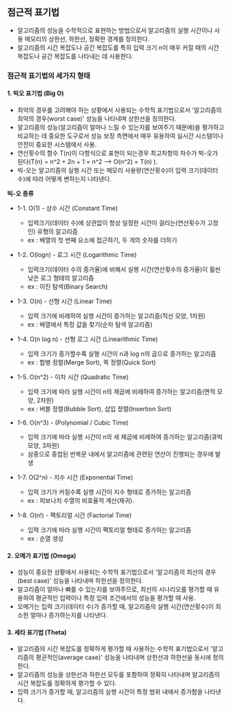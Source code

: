 ## 점근적 표기법
* 알고리즘의 성능을 수학적으로 표현하는 방법으로서 알고리즘의 실행 시간이나 사용 메모리의 상한선, 하한선, 정확한 경계를 정의한다.
* 알고리즘의 시간 복잡도나 공간 복잡도를 특히 입력 크기 n이 매우 커질 때의 시간 복잡도나 공간 복잡도를 나타내는 데 사용한다.

### 점근적 표기법의 세가지 형태
#### 1. 빅오 표기법 (Big O)
* 최악의 경우를 고려해야 하는 상황에서 사용되는 수학적 표기법으로서 '알고리즘의 최악의 경우(worst case)' 성능을 나타내며 상한선을 정의한다.
* 알고리즘의 성능(알고리즘이 얼마나 느릴 수 있는지를 보여주기 때문에)을 평가하고 비교하는 데 중요한 도구로서 성능 보장 측면에서 매우 유용하여 실시간 시스템이나 안전이 중요한 시스템에서 사용.
* 연산횟수의 함수 T(n)이 다항식으로 표현이 되는경우 최고차항의 차수가 빅-오가 된다(T(n) = n^2 + 2n + 1 = n^2 --> O(n^2) = T(n) ).
* 빅-오는 알고리즘의 실행 시간 또는 메모리 사용량(연산횟수)이 입력 크기(데이터 수)에 따라 어떻게 변하는지 나타낸다.

**빅-오 종류**

* 1-1. O(1) - 상수 시간 (Constant Time)
  * 입력크기(데이터 수)에 상관없이 항상 일정한 시간이 걸리는(연산횟수가 고정인) 유형의 알고리즘
  * ex : 배열의 첫 번째 요소에 접근하기, 두 개의 숫자를 더하기

* 1-2. O(logn) - 로그 시간 (Logarithmic Time)
  * 입력크기(데이터 수의 증가율)에 비해서 실행 시간(연산횟수의 증가율)이 휠씬 낮은 로그 형태의 알고리즘
  * ex : 이진 탐색(Binary Search)

* 1-3. O(n) - 선형 시간 (Linear Time)
  * 입력 크기에 비례하여 실행 시간이 증가하는 알고리즘(직선 모양, 1차원)
  * ex : 배열에서 특정 값을 찾기(순차 탐색 알고리즘)

* 1-4. O(n log n) - 선형 로그 시간 (Linearithmic Time)
  * 입력 크기가 증가할수록 실행 시간이 n과 log n의 곱으로 증가하는 알고리즘
  * ex : 합병 정렬(Merge Sort), 퀵 정렬(Quick Sort)

* 1-5. O(n^2) - 이차 시간 (Quadratic Time)
  * 입력 크기에 따라 실행 시간이 n의 제곱에 비례하여 증가하는 알고리즘(면적 모양, 2차원)
  * ex : 버블 정렬(Bubble Sort), 삽입 정렬(Insertion Sort)

* 1-6. O(n^3) - (Polynomial / Cubic Time)
  * 입력 크기에 따라 실행 시간이 n의 세 제곱에 비례하여 증가하는 알고리즘(큐빅 모양, 3차원)
  * 삼중으로 중첩된 반복문 내에서 알고리즘에 관련된 연산이 진행되는 경우에 발생

* 1-7. O(2^n) - 지수 시간 (Exponential Time)
  * 입력 크기가 커질수록 실행 시간이 지수 형태로 증가하는 알고리즘
  * ex : 피보나치 수열의 비효율적 계산(재귀).

* 1-8. O(n!) - 팩토리얼 시간 (Factorial Time)
  * 입력 크기에 따라 실행 시간이 팩토리얼 형태로 증가하는 알고리즘
  * ex : 순열 생성

#### 2. 오메가 표기법 (Omega)
* 성능이 중요한 상황에서 사용되는 수학적 표기법으로서 '알고리즘의 최선의 경우(best case)' 성능을 나타내며 하한선을 정의한다.
* 알고리즘이 얼마나 빠를 수 있는지를 보여주므로, 최선의 시나리오를 평가할 때 유용하여	평균적인 입력이나 특정 입력 조건에서의 성능을 평가할 때 사용.
* 오메가는 입력 크기(데이터 수)가 증가할 때, 알고리즘의 실행 시간(연산횟수)이 최소한 얼마나 증가하는지를 나타낸다.

#### 3. 세타 표기법 (Theta)
* 알고리즘의 시간 복잡도를 정확하게 평가할 때 사용하는 수학적 표기법으로서 '알고리즘의 평균적인(average case)' 성능을 나타내며 상한선과 하한선을 동시에 정의한다.
* 알고리즘의 성능을 상한선과 하한선 모두를 포함하여 정확히 나타내며 알고리즘의 시간 복잡도를 정확하게 평가할 수 있다.
* 입력 크기가 증가할 때, 알고리즘의 실행 시간이 특정 범위 내에서 증가함을 나타낸다.
